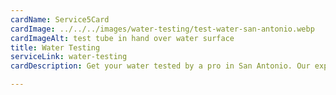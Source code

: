 ```yaml
---
cardName: Service5Card
cardImage: ../../../images/water-testing/test-water-san-antonio.webp
cardImageAlt: test tube in hand over water surface
title: Water Testing
serviceLink: water-testing
cardDescription: Get your water tested by a pro in San Antonio. Our experts have over 60 years of experience. We have been in business since 1969. Water Well Testing, Hard Water Testing, Soft Water Testing in Texas.

---
```

